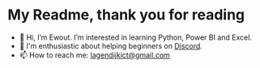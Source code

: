 # My Readme, thank you for reading
- 👋 Hi, I’m Ewout. I’m interested in learning Python, Power BI and Excel.
- 🌱 I'm enthusiastic about helping beginners on [Discord](https://discord.com/channels/267624335836053506/@home).
- 📫 How to reach me: [lagendijkict@gmail.com](mailto:lagendijkict@gmail.com)

<!---
Anton2020/Anton2020 is a ✨ special ✨ repository because its `README.md` (this file) appears on your GitHub profile.
You can click the Preview link to take a look at your changes.
--->
